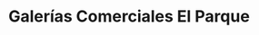 ---
title: "Galerías Comerciales El Parque"
url: /santiago-de-surco/galerias-comerciales-el-parque/
shop: centro comercial
---